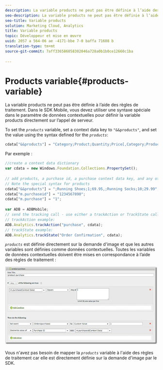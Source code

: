 ```yaml
---
description: La variable products ne peut pas être définie à l’aide des règles de traitement. Dans le SDK Mobile, vous devez utiliser une syntaxe spéciale dans le paramètre de données contextuelles pour définir la variable products directement sur l’appel de serveur.
seo-description: La variable products ne peut pas être définie à l’aide des règles de traitement. Dans le SDK Mobile, vous devez utiliser une syntaxe spéciale dans le paramètre de données contextuelles pour définir la variable products directement sur l’appel de serveur.
seo-title: Variable products
solution: Marketing Cloud, Analytics
title: Variable products
topic: Développeur et mise en œuvre
uuid: 2057 a 564-06 ae -4171-bbe 7-0 baffa 71608 b
translation-type: tm+mt
source-git-commit: 7aff336586058302046a728a0b1b0ce12660c1ba

---
```



# Products variable{#products-variable}

La variable products ne peut pas être définie à l’aide des règles de traitement. Dans le SDK Mobile, vous devez utiliser une syntaxe spéciale dans le paramètre de données contextuelles pour définir la variable products directement sur l’appel de serveur.

To set the *`products`* variable, set a context data key to `"&&products"`, and set the value using the syntax defined for the *`products`*:

```js
cdata["&&products"] = "Category;Product;Quantity;Price[,Category;Product;Quantity;Price]";
```

Par exemple :

```js
//create a context data dictionary 
var cdata = new Windows.Foundation.Collections.PropertySet(); 
 
// add products, a purchase id, a purchase context data key, and any other data you want to collect. 
// Note the special syntax for products 
cdata["&&products"] = ";Running Shoes;1;69.95,;Running Socks;10;29.99"; 
cdata["m.purchaseid"] = "1234567890"; 
cdata["m.purchase"] = "1"; 
 
var ADB = ADBMobile; 
// send the tracking call - use either a trackAction or TrackState call. 
// trackAction example: 
ADB.Analytics.trackAction("purchase", cdata); 
// trackState example: 
ADB.Analytics.trackState("Order Confirmation", cdata);
```

*`products`* est définie directement sur la demande d'image et que les autres variables sont définies comme données contextuelles. Toutes les variables de données contextuelles doivent être mises en correspondance à l’aide des règles de traitement :

![](assets/products-procrules.png)

Vous n'avez pas besoin de mapper la *`products`* variable à l'aide des règles de traitement car elle est directement définie sur la demande d'image par le SDK.
